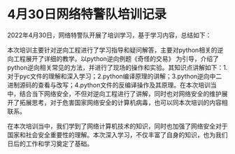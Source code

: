 # 4月30日网络特警队培训记录

​	2022年4月30日，网络特警队开展了培训学习，基于学习内容，总结如下：

​	本次培训主要针对逆向工程进行了学习指导和疑问解答，主要对python相关的逆向工程展开了详细的教学。以python逆向例题《奇怪的交易》 为引导，介绍了python逆向相关常见的方法，并进行了现场的操作和实验。其知识点讲解如下：1.对于pyc文件的理解和深入学习；2.python编译原理的讲解；3.python逆向中二进制源码的查看与改写；4.python文件的反编译操作及其原理。在本次培训当中，结合当下网络安全，不但对逆向工程进行了讲解，同时也对网络安全的维护展开了拓展思考，对于危害国家网络安全的计算机病毒，也可以同本次培训的内容相联系。

​	在本次培训当中，我们学到了网络计算机技术的知识，同时也加强了网络安全对于国家和社会安全重要性的理解。本次深入学习，不仅丰富了自身的知识，也为我们日后的工作和学习奠定了基础。

